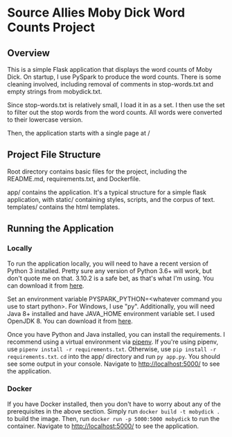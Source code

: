# Source Allies Moby Dick Word Counts Project
## Overview
This is a simple Flask application that displays the word counts of Moby Dick.
On startup, I use PySpark to produce the word counts. There is some cleaning involved, including removal of comments in stop-words.txt and empty strings from mobydick.txt.

Since stop-words.txt is relatively small, I load it in as a set. I then use the set to filter out the stop words from the word counts.
All words were converted to their lowercase version.

Then, the application starts with a single page at /

## Project File Structure
Root directory contains basic files for the project, including the README.md, requirements.txt, and Dockerfile.

app/ contains the application.
It's a typical structure for a simple flask application, with static/ containing styles, scripts, and the corpus of text.
templates/ contains the html templates.

## Running the Application
### Locally
To run the application locally, you will need to have a recent version of Python 3 installed.
Pretty sure any version of Python 3.6+ will work, but don't quote me on that.
3.10.2 is a safe bet, as that's what I'm using. You can download it from [here](https://www.python.org/downloads/).

Set an environment variable PYSPARK_PYTHON=\<whatever command you use to start python\>. For Windows, I use "py".
Additionally, you will need Java 8+ installed and have JAVA_HOME environment variable set.
I used OpenJDK 8. You can download it from [here](https://adoptopenjdk.net/).


Once you have Python and Java installed, you can install the requirements.
I recommend using a virtual environment via [pipenv](https://pypi.org/project/pipenv/).
If you're using pipenv, use `pipenv install -r requirements.txt`. Otherwise, use `pip install -r requirements.txt`.
`cd` into the app/ directory and run `py app.py`.
You should see some output in your console. Navigate to [http://localhost:5000/](http://localhost:5000) to see the application.

### Docker
If you have Docker installed, then you don't have to worry about any of the prerequisites in the above section.
Simply run `docker build -t mobydick .` to build the image.
Then, run `docker run -p 5000:5000 mobydick` to run the container.
Navigate to [http://localhost:5000/](http://localhost:5000) to see the application.
